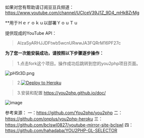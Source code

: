 如果对您有帮助请订阅豆豆兵频道：https://www.youtube.com/channel/UClceV39J1Z_9D4_mHkBZrMg

**用于Ｈｅｒｏｋｕ以部署ＹｏｕＴｕ

提供现成的YouTube API：

> AIzaSyARHJJDFtwb5wcnURwwJA3FQRrM16PF27c



**为了您一次能安装成功，请按照以下步骤逐步操作：**
> 1.点击fork这个项目。操作成功后跳转到您的you2php项目页面。

![pH5t3D.png](https://s1.ax1x.com/2018/01/25/pH5t3D.png)

> 2.[![Deploy to Heroku](https://www.herokucdn.com/deploy/button.png)](https://heroku.com/deploy)

> 3.安装和配置 https://you2php.github.io/doc/

![image](https://user-images.githubusercontent.com/31188782/35389026-0b25d958-0211-11e8-92cf-53201231c061.png)


参考来源：
一：https://github.com/You2php/you2php
二：https://github.com/onplus/you2php-heroku
三：https://github.com/bclswl0827/youtube-mirror-site-bclswl
四：https://github.com/hahadaba/YOU2PHP-GL-SELECTOR


